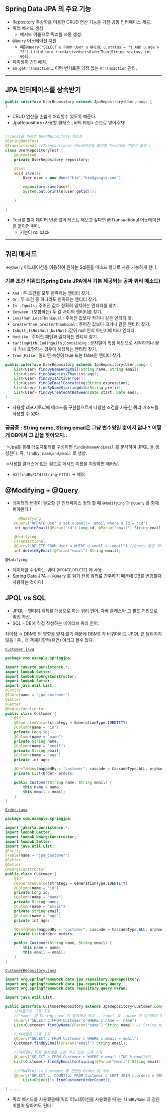 ## Spring Data JPA 의 주요 기능

- Repository 추상화를 이용한 CRUD 연산 기능을 가진 공통 인터페이스 제공.
- 쿼리 메서드 생성
    - 메서드 이름으로 쿼리를 자동 생성.
- `@Query` 어노테이션 지원.
    - 예)`@Query("SELECT u FROM User u WHERE u.status = ?1 AND u.age > ?2")
    List<User> findActiveUsersOlderThan(String status, int age);`
- 페이징이 간단해짐.
- `em.getTransaction….`이런 번거로운 과정 없는 `@Transaction` 관리.

---

## JPA 인터페이스를 상속받기

```java
public interface UserRepository extends JpaRepository<User,Long> {
}
```

- CRUD 연산을 손쉽게 처리할수 있도록 해준다.
- JpaRepository<사용할 클래스 , id의 타입> 순으로 넣어주자!

```java

//Junit을 이용한 UserRepository 테스트
@SpringBootTest
@Transactional //Transactional 어노테이션을 붙이면 Test에선 기본이 롤백 !
class UserRepositoryTest {
    @Autowired
    private UserRepository repository;

    @Test
    void save(){
        User user = new User("kim","kim@google.com");

        repository.save(user);
        System.out.println(user.getId());

    }

}
```

- Test를 할때 데이터 변경 없이 테스트 해보고 싶다면 @Transactional 어노테이션을 붙이면 된다.
    - 기본이 rollback

---

## 쿼리 메서드

→`@Query` 어노테이션을 이용하여 원하는 Sql문을 메소드 형태로 사용 가능하게 한다.

### 기본 조건 키워드(Spring Data JPA에서 기본 제공되는 공짜 쿼리 메소드)

- `And` : 두 조건을 모두 만족하는 엔티티 찾기.
- `Or` : 두 조건 중 하나라도 만족하는 엔티티 찾기.
- `Is ,Equals` : 주어진 값과 정확히 일치하는 엔티티를 찾기.
- `Between` : (포함하는) 두 값 사이의 엔티티를 찾기.
- `LessThan` ,`LessThanEqual` : 주어진 값보다 작거나 같은 엔티티 찾.
- `GreaterThan` ,`GreaterThanEqual` : 주어진 값보다 크거나 같은 엔티티 찾기.
- `IsNull` ,`IsNotNull` ,`NotNull` :값이 null 인지 아닌지에 따라 엔티티.
- `NotLike` : 주어진 패턴과 일치하는 엔티티 찾기.
- `tartingWith` ,`EndingWith` ,`Containing` : 문자열이 특정 패턴으로 시작하거나 끝나
거나 포함하는 경우에 해당하는 엔티티 찾기.
- `True` ,`False` : 불리언 속성이 true 또는 false인 엔티티 찾기.

```java
public interface UserRepository extends JpaRepository<User,Long> {
    List<User> findByNameAndEmail(String name, String email);
    List<User> findByAgeLessThan(int age);
    List<User> findByIsActiveTrue();
    List<User> findByEmailContaining(String expression);
    List<User> findByNameStartingWith(String prefix);
    List<User> findByCreatedAtBetween(Date start, Date end);
}
```

- 사용할 레포지토리에 메소드를 구현함으로써 다양한 조건을 사용한 쿼리 메소드를 사용할 수 있다.

### 궁금증 : String name, String email은 그냥 변수명일 뿐이지 않나 ? 어떻게 DB에서 그 값을 찾아오지..

→Jpa를 통해 레포지토리를 구성하면 `findByNameAndEmail` 를 분석하여 JPQL 을 생성한다. 즉, `findby`, `name`,`and`,`email` 로 생성.

→사용할 클래스에 없는 필드로 메서드 이름을 지정하면 에러남.

- ex)`findByF1T4(String F1T4)` → 에러

## @Modifying + @Query

- 데이터의 변경이 필요할 땐 인터페이스 정의 할 때 `@Modifying` 과 `@Query` 를 함께 써야한다 !

```java
 	  @Modifying
    @Query("UPDATE User u set u.email= :email where u.id = :id")
    int updateEmail(@Param("id") Long id, @Param("email") String email);

    @Modifying
    @Transactional
    @Query("DELETE FROM User u WHERE u.email = :email") //Query 옆엔 JPQL
    int deleteByEmail(@Param("email") String email);
```

`@Modifying`

- 데이터를 수정하는 쿼리 (`UPDATE`,`DELETE`) 에 사용.
- Spring Data JPA 는 `@Query` 를 읽기 전용 쿼리로 간주하기 때문에 DB를 변경할때 사용하는 것이다!

## JPQL vs SQL

- JPQL - 엔티티 객체를 대상으로 하는 쿼리 언어. 자바 클래스와 그 필드 기반으로 쿼리 작성.
- SQL - DB에 직접 작성하는 네이티브 쿼리 언어.

차이점 → DBMS 의 영향을 받지 않기 때문에 DBMS 가 바뀌더라도 JPQL 은 달라지지 않음 ! 즉 , 더 객체지향적(유연) 이라고 볼수 있다.

[`Customer.java`](http://Customer.java)

```java
package com.example.springjpa;

import jakarta.persistence.*;
import lombok.Getter;
import lombok.NoArgsConstructor;
import lombok.Setter;
import java.util.List;
@Entity
@Table(name = "jpa_customer")
@Setter
@Getter
@NoArgsConstructor
public class Customer {
    @Id
    @GeneratedValue(strategy = GenerationType.IDENTITY)
    @Column(name = "id")
    private Long id;
    @Column(name = "name")
    private String name;
    @Column(name = "email")
    private String email;
    @Column(name = "age")
    private int age;

    @OneToMany(mappedBy = "customer", cascade = CascadeType.ALL, orphanRemoval = true)
    private List<Order> orders;

    public Customer(String name, String email) {
        this.name = name;
        this.email = email;
    }
}

```

[`Order.java`](http://Order.java)

```java
package com.example.springjpa;

import jakarta.persistence.*;
import lombok.Getter;
import lombok.NoArgsConstructor;
import lombok.Setter;
import java.util.List;
@Entity
@Table(name = "jpa_customer")
@Setter
@Getter
@NoArgsConstructor
public class Customer {
    @Id
    @GeneratedValue(strategy = GenerationType.IDENTITY)
    @Column(name = "id")
    private Long id;
    @Column(name = "name")
    private String name;
    @Column(name = "email")
    private String email;
    @Column(name = "age")
    private int age;

    @OneToMany(mappedBy = "customer", cascade = CascadeType.ALL, orphanRemoval = true)
    private List<Order> orders;

    public Customer(String name, String email) {
        this.name = name;
        this.email = email;
    }
}

```

[`CustomerRepository.java`](http://CustomerRepository.java)

```java
import org.springframework.data.jpa.repository.JpaRepository;
import org.springframework.data.jpa.repository.Query;
import org.springframework.data.repository.query.Param;

import java.util.List;

public interface CustomerRepository extends JpaRepository<Customer,Long> {
    //이름으로 고객 조회
    //"name" 과 String name 이 일치해야 하고 , "name" 과  :name 이 일치해야 하므로 결국 셋다 일치해야함.
    @Query("SELECT c FROM Customer c WHERE c.name = :name")
    List<Customer> findByName(@Param("name") String name); // String name 을 :name 에 대입하겠다!

    //이메일로 고객 조회
    @Query("SELECT c FROM Customer c WHERE c.email =:email")
    Customer findByEmail(@Param("email") String email);

    //이메일이 특정 문자열을 포함 하고 있는 고객 조회
    @Query("SELECT c FROM Customer c WHERE c.email LIKE %:email%")
    List<Customer> findByEmailContaining(@Param("email") String email);
    
    //COUNT(o) -> Customer 와 관련된 Order 의 개수
    @Query("SELECT c, COUNT(o) FROM Customer c LEFT JOIN c.orders o GROUP BY c")
		List<Object[]> findCustomerOrderCount();

} .....

```

- 쿼리 메서드를 사용했을때(쿼리 어노테이션을 사용했을 때)는 `findByName` 과 같은 이름이 달라져도 된다 !
